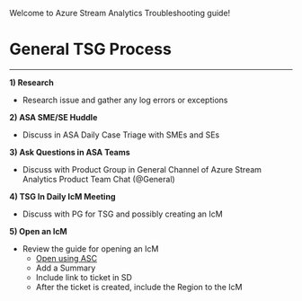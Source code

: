 Welcome to Azure Stream Analytics Troubleshooting guide!  

# General TSG Process
____________________________

**1) Research**
-  Research issue and gather any log errors or exceptions

**2) ASA SME/SE Huddle** 
-  Discuss in ASA Daily Case Triage with SMEs and SEs

**3) Ask Questions in ASA Teams** 
-  Discuss with Product Group in General Channel of Azure Stream Analytics Product Team Chat (@General)

**4) TSG In Daily IcM Meeting** 
-  Discuss with PG for TSG and possibly creating an IcM

**5) Open an IcM** 
-  Review the guide for opening an IcM
   - [Open using ASC](https://dev.azure.com/Supportability/Big%20Data/_wiki/wikis/Big-Data.wiki/181132/Escalations-Creating-ICMs)
   - Add a Summary
   - Include link to ticket in SD
   - After the ticket is created, include the Region to the IcM 